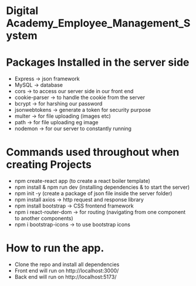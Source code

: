 # Digital Academy_Employee_Management_System

# Packages Installed in the server side

- Express -> json framework
- MySQL -> database
- cors -> to access our server side in our front end
- cookie-parser -> to handle the cookie from the server
- bcrypt -> for harshing our password
- jsonwebtokens -> generate a token for security purpose
- multer -> for file uploading (images etc)
- path -> for file uploading eg image
- nodemon -> for our server to constantly running

# Commands used throughout when creating Projects

- npm create-react app (to create a react boiler template)
- npm install & npm run dev (installing dependencies & to start the server)
- npm init -y (create a package of json file inside the server folder)
- npm install axios -> http request and response library
- npm install bootstrap -> CSS frontend framework
- npm i react-router-dom -> for routing (navigating from one component to another components)
- npm i bootstrap-icons -> to use bootstrap icons


# How to run the app.
- Clone the repo and install all dependencies
-  Front end will run on http://localhost:3000/
-  Back end will run on http://localhost:5173/
